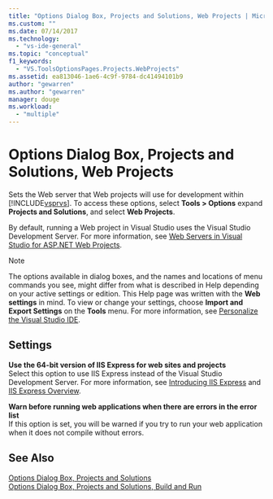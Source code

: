 ```yaml
---
title: "Options Dialog Box, Projects and Solutions, Web Projects | Microsoft Docs"
ms.custom: ""
ms.date: 07/14/2017
ms.technology: 
  - "vs-ide-general"
ms.topic: "conceptual"
f1_keywords: 
  - "VS.ToolsOptionsPages.Projects.WebProjects"
ms.assetid: ea813046-1ae6-4c9f-9784-dc41494101b9
author: "gewarren"
ms.author: "gewarren"
manager: douge
ms.workload: 
  - "multiple"
---
```

# Options Dialog Box, Projects and Solutions, Web Projects

Sets the Web server that Web projects will use for development within [!INCLUDE[vsprvs](../../code-quality/includes/vsprvs_md.md)]. To access these options, select **Tools > Options** expand **Projects and Solutions**, and select **Web Projects**.

By default, running a Web project in Visual Studio uses the Visual Studio Development Server. For more information, see [Web Servers in Visual Studio for ASP.NET Web Projects](http://msdn.microsoft.com/31d4f588-df59-4b7e-b9ea-e1f2dd204328).

> [!NOTE]
>  The options available in dialog boxes, and the names and locations of menu commands you see, might differ from what is described in Help depending on your active settings or edition. This Help page was written with the **Web settings** in mind. To view or change your settings, choose **Import and Export Settings** on the **Tools** menu. For more information, see [Personalize the Visual Studio IDE](../../ide/personalizing-the-visual-studio-ide.md).  
  
## Settings  

**Use the 64-bit version of IIS Express for web sites and projects**  
Select this option to use IIS Express instead of the Visual Studio Development Server. For more information, see [Introducing IIS Express](http://go.microsoft.com/?linkid=9747914) and [IIS Express Overview](http://go.microsoft.com/?linkid=9747915).

**Warn before running web applications when there are errors in the error list**  
If this option is set, you will be warned if you try to run your web application when it does not compile  without errors.

## See Also  
[Options Dialog Box, Projects and Solutions](projects-and-solutions-options-dialog-box.md)  
[Options Dialog Box, Projects and Solutions, Build and Run](options-dialog-box-projects-and-solutions-web-projects.md)